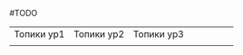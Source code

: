 #TODO



|            |            |            |     |     |     |     |     |
| ---------- | ---------- | ---------- | --- | --- | --- | --- | --- |
| Топики ур1 | Топики ур2 | Топики ур3 |     |     |     |     |     |
|            |            |            |     |     |     |     |     |
